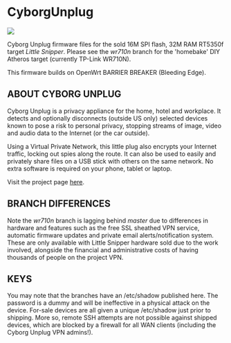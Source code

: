 # CyborgUnplug

![](https://plugunplug.net/img/site-banner.jpg)

Cyborg Unplug firmware files for the sold 16M SPI flash, 32M RAM RT5350f target
_Little Snipper_.  Please see the _wr710n_ branch for the 'homebake' DIY Atheros
target (currently TP-Link WR710N).

This firmware builds on OpenWrt BARRIER BREAKER (Bleeding Edge).

## ABOUT CYBORG UNPLUG

Cyborg Unplug is a privacy appliance for the home, hotel and workplace. It
detects and optionally disconnects (outside US only) selected devices known to
pose a risk to personal privacy, stopping streams of image, video and audio data
to the Internet (or the car outside).

Using a Virtual Private Network, this little plug also encrypts your Internet
traffic, locking out spies along the route. It can also be used to easily and
privately share files on a USB stick with others on the same network. No extra
software is required on your phone, tablet or laptop.

Visit the project page [here](http://plugunplug.net).

## BRANCH DIFFERENCES

Note the _wr710n_ branch is lagging behind _master_ due to differences in
hardware and features such as the free SSL sheathed VPN service, automatic
firmware updates and private email alerts/notification system. These are only
available with Little Snipper hardware sold due to the work involved, alongside
the financial and administrative costs of having thousands of people on the
project VPN.

## KEYS

You may note that the branches have an /etc/shadow published here. The password is a dummy and will be ineffective in a physical attack on the device. For-sale devices are all given a unique /etc/shadow just prior to shipping.
More so, remote SSH attempts are not possible against shipped devices, which are blocked by a firewall for all WAN clients (including the Cyborg Unplug VPN admins!).

